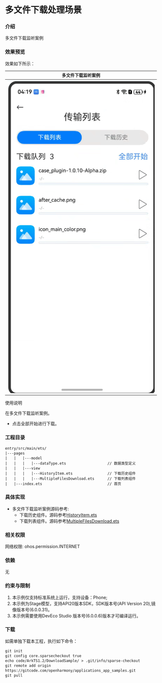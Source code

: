 # 多文件下载处理场景

### 介绍

多文件下载监听案例

### 效果预览

效果如下所示：

| 多文件下载监听案例                                                    |
|--------------------------------------------------------------|
| ![Alt text](entry/src/main/resources/base/media/sample1.png) |

使用说明

在多文件下载监听案例。 
* 点击全部开始进行下载。



### 工程目录

```
entry/src/main/ets/
|---pages
|   |   |---model 
|   |   |   |---dataType.ets                   // 数据类型定义
|   |   |---view 
|   |   |   |---HistoryItem.ets                // 下载历史组件
|   |   |   |---MultipleFilesDownload.ets      // 下载列表组件
|   |---index.ets                              // 首页
```

### 具体实现

* 多文件下载监听案例源码参考:
    * 下载历史组件。源码参考[HistoryItem.ets](entry/src/main/ets/pages/view/HistoryItem.ets)
    * 下载列表组件。源码参考[MultipleFilesDownload.ets](entry/src/main/ets/pages/view/MultipeFilesDownload.ets)

### 相关权限

网络权限: ohos.permission.INTERNET

### 依赖

无

### 约束与限制

1. 本示例仅支持标准系统上运行，支持设备：Phone;
2. 本示例为Stage模型，支持API20版本SDK，SDK版本号(API Version 20),镜像版本号(6.0.0.31)。
3. 本示例需要使用DevEco Studio 版本号(6.0.0.6)版本才可编译运行。

### 下载

如需单独下载本工程，执行如下命令：

```
git init
git config core.sparsecheckout true
echo code/ArkTS1.2/DownloadSample/ > .git/info/sparse-checkout
git remote add origin https://gitcode.com/openharmony/applications_app_samples.git
git pull
```